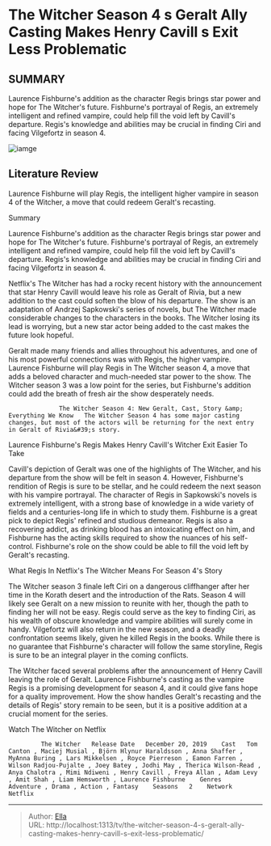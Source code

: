 # The Witcher Season 4 s Geralt Ally Casting Makes Henry Cavill s Exit Less Problematic


## SUMMARY 



  Laurence Fishburne&#39;s addition as the character Regis brings star power and hope for The Witcher&#39;s future.   Fishburne&#39;s portrayal of Regis, an extremely intelligent and refined vampire, could help fill the void left by Cavill&#39;s departure.   Regis&#39;s knowledge and abilities may be crucial in finding Ciri and facing Vilgefortz in season 4.  

![iamge](https://static1.srcdn.com/wordpress/wp-content/uploads/2023/09/the-witcher-season-4-time-jump-books-games-netflix-show.jpg)

## Literature Review
Laurence Fishburne will play Regis, the intelligent higher vampire in season 4 of the Witcher, a move that could redeem Geralt&#39;s recasting.





Summary

  Laurence Fishburne&#39;s addition as the character Regis brings star power and hope for The Witcher&#39;s future.   Fishburne&#39;s portrayal of Regis, an extremely intelligent and refined vampire, could help fill the void left by Cavill&#39;s departure.   Regis&#39;s knowledge and abilities may be crucial in finding Ciri and facing Vilgefortz in season 4.  







Netflix&#39;s The Witcher has had a rocky recent history with the announcement that star Henry Cavill would leave his role as Geralt of Rivia, but a new addition to the cast could soften the blow of his departure. The show is an adaptation of Andrzej Sapkowski&#39;s series of novels, but The Witcher made considerable changes to the characters in the books. The Witcher losing its lead is worrying, but a new star actor being added to the cast makes the future look hopeful.

Geralt made many friends and allies throughout his adventures, and one of his most powerful connections was with Regis, the higher vampire. Laurence Fishburne will play Regis in The Witcher season 4, a move that adds a beloved character and much-needed star power to the show. The Witcher season 3 was a low point for the series, but Fishburne&#39;s addition could add the breath of fresh air the show desperately needs.

                  The Witcher Season 4: New Geralt, Cast, Story &amp; Everything We Know   The Witcher Season 4 has some major casting changes, but most of the actors will be returning for the next entry in Geralt of Rivia&#39;s story.    





 Laurence Fishburne&#39;s Regis Makes Henry Cavill&#39;s Witcher Exit Easier To Take 
          

Cavill&#39;s depiction of Geralt was one of the highlights of The Witcher, and his departure from the show will be felt in season 4. However, Fishburne&#39;s rendition of Regis is sure to be stellar, and he could redeem the next season with his vampire portrayal. The character of Regis in Sapkowski&#39;s novels is extremely intelligent, with a strong base of knowledge in a wide variety of fields and a centuries-long life in which to study them. Fishburne is a great pick to depict Regis&#39; refined and studious demeanor. Regis is also a recovering addict, as drinking blood has an intoxicating effect on him, and Fishburne has the acting skills required to show the nuances of his self-control. Fishburne&#39;s role on the show could be able to fill the void left by Geralt&#39;s recasting.






 What Regis In Netflix&#39;s The Witcher Means For Season 4&#39;s Story 
          

The Witcher season 3 finale left Ciri on a dangerous cliffhanger after her time in the Korath desert and the introduction of the Rats. Season 4 will likely see Geralt on a new mission to reunite with her, though the path to finding her will not be easy. Regis could serve as the key to finding Ciri, as his wealth of obscure knowledge and vampire abilities will surely come in handy. Vilgefortz will also return in the new season, and a deadly confrontation seems likely, given he killed Regis in the books. While there is no guarantee that Fishburne&#39;s character will follow the same storyline, Regis is sure to be an integral player in the coming conflicts.

The Witcher faced several problems after the announcement of Henry Cavill leaving the role of Geralt. Laurence Fishburne&#39;s casting as the vampire Regis is a promising development for season 4, and it could give fans hope for a quality improvement. How the show handles Geralt&#39;s recasting and the details of Regis&#39; story remain to be seen, but it is a positive addition at a crucial moment for the series.




Watch The Witcher on Netflix

             The Witcher   Release Date   December 20, 2019    Cast   Tom Canton , Maciej Musial , Björn Hlynur Haraldsson , Anna Shaffer , MyAnna Buring , Lars Mikkelsen , Royce Pierreson , Eamon Farren , Wilson Radjou-Pujalte , Joey Batey , Jodhi May , Therica Wilson-Read , Anya Chalotra , Mimi Ndiweni , Henry Cavill , Freya Allan , Adam Levy , Amit Shah , Liam Hemsworth , Laurence Fishburne    Genres   Adventure , Drama , Action , Fantasy    Seasons   2    Network   Netflix       


---

> Author: [Ella](https://instagram.hk.cn/)  
> URL: http://localhost:1313/tv/the-witcher-season-4-s-geralt-ally-casting-makes-henry-cavill-s-exit-less-problematic/  

